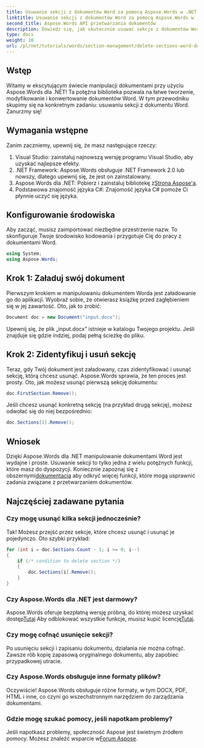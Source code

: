 ```yaml
---
title: Usuwanie sekcji z dokumentów Word za pomocą Aspose.Words w .NET
linktitle: Usuwanie sekcji z dokumentów Word za pomocą Aspose.Words w .NET
second_title: Aspose.Words API przetwarzania dokumentów
description: Dowiedz się, jak skutecznie usuwać sekcje z dokumentów Word za pomocą Aspose.Words dla .NET. Ten kompleksowy przewodnik przeprowadzi Cię przez wymagania wstępne.
type: docs
weight: 10
url: /pl/net/tutorials/words/section-management/delete-sections-word-document/
---
```

## Wstęp

Witamy w ekscytującym świecie manipulacji dokumentami przy użyciu Aspose.Words dla .NET! Ta potężna biblioteka pozwala na łatwe tworzenie, modyfikowanie i konwertowanie dokumentów Word. W tym przewodniku skupimy się na konkretnym zadaniu: usuwaniu sekcji z dokumentu Word. Zanurzmy się!

## Wymagania wstępne

Zanim zaczniemy, upewnij się, że masz następujące rzeczy:

1. Visual Studio: zainstaluj najnowszą wersję programu Visual Studio, aby uzyskać najlepsze efekty.
2. .NET Framework: Aspose.Words obsługuje .NET Framework 2.0 lub nowszy, dlatego upewnij się, że jest on zainstalowany.
3.  Aspose.Words dla .NET: Pobierz i zainstaluj bibliotekę z[Strona Aspose'a](https://releases.aspose.com/words/net/).
4. Podstawowa znajomość języka C#: Znajomość języka C# pomoże Ci płynnie uczyć się języka.

## Konfigurowanie środowiska

Aby zacząć, musisz zaimportować niezbędne przestrzenie nazw. To skonfiguruje Twoje środowisko kodowania i przygotuje Cię do pracy z dokumentami Word.

```csharp
using System;
using Aspose.Words;
```

## Krok 1: Załaduj swój dokument

Pierwszym krokiem w manipulowaniu dokumentem Worda jest załadowanie go do aplikacji. Wyobraź sobie, że otwierasz książkę przed zagłębieniem się w jej zawartość. Oto, jak to zrobić:

```csharp
Document doc = new Document("input.docx");
```

Upewnij się, że plik „input.docx” istnieje w katalogu Twojego projektu. Jeśli znajduje się gdzie indziej, podaj pełną ścieżkę do pliku.

## Krok 2: Zidentyfikuj i usuń sekcję

Teraz, gdy Twój dokument jest załadowany, czas zidentyfikować i usunąć sekcję, którą chcesz usunąć. Aspose.Words sprawia, że ten proces jest prosty. Oto, jak możesz usunąć pierwszą sekcję dokumentu:

```csharp
doc.FirstSection.Remove();
```

Jeśli chcesz usunąć konkretną sekcję (na przykład drugą sekcję), możesz odwołać się do niej bezpośrednio:

```csharp
doc.Sections[1].Remove();
```

## Wniosek

 Dzięki Aspose.Words dla .NET manipulowanie dokumentami Word jest wydajne i proste. Usuwanie sekcji to tylko jedna z wielu potężnych funkcji, które masz do dyspozycji. Koniecznie zapoznaj się z obszernymi[dokumentacja](https://reference.aspose.com/words/net/) aby odkryć więcej funkcji, które mogą usprawnić zadania związane z przetwarzaniem dokumentów.

## Najczęściej zadawane pytania

### Czy mogę usunąć kilka sekcji jednocześnie?
Tak! Możesz przejść przez sekcje, które chcesz usunąć i usunąć je pojedynczo. Oto szybki przykład:

```csharp
for (int i = doc.Sections.Count - 1; i >= 0; i--)
{
    if (/* condition to delete section */)
    {
        doc.Sections[i].Remove();
    }
}
```

### Czy Aspose.Words dla .NET jest darmowy?
 Aspose.Words oferuje bezpłatną wersję próbną, do której możesz uzyskać dostęp[Tutaj](https://releases.aspose.com/) Aby odblokować wszystkie funkcje, musisz kupić licencję[Tutaj](https://purchase.aspose.com/buy).

### Czy mogę cofnąć usunięcie sekcji?
Po usunięciu sekcji i zapisaniu dokumentu, działania nie można cofnąć. Zawsze rób kopię zapasową oryginalnego dokumentu, aby zapobiec przypadkowej utracie.

### Czy Aspose.Words obsługuje inne formaty plików?
Oczywiście! Aspose.Words obsługuje różne formaty, w tym DOCX, PDF, HTML i inne, co czyni go wszechstronnym narzędziem do zarządzania dokumentami.

### Gdzie mogę szukać pomocy, jeśli napotkam problemy?
 Jeśli napotkasz problemy, społeczność Aspose jest świetnym źródłem pomocy. Możesz znaleźć wsparcie w[Forum Aspose](https://forum.aspose.com/c/words/8).